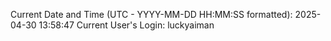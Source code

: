 Current Date and Time (UTC - YYYY-MM-DD HH:MM:SS formatted): 2025-04-30 13:58:47
Current User's Login: luckyaiman
